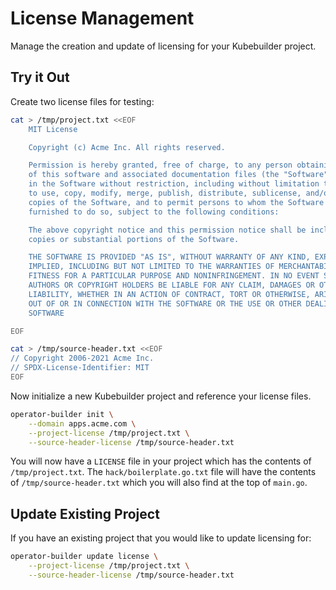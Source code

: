 # License Management

Manage the creation and update of licensing for your Kubebuilder project.

## Try it Out

Create two license files for testing:

```bash
cat > /tmp/project.txt <<EOF
    MIT License

    Copyright (c) Acme Inc. All rights reserved.

    Permission is hereby granted, free of charge, to any person obtaining a copy
    of this software and associated documentation files (the "Software"), to deal
    in the Software without restriction, including without limitation the rights
    to use, copy, modify, merge, publish, distribute, sublicense, and/or sell
    copies of the Software, and to permit persons to whom the Software is
    furnished to do so, subject to the following conditions:

    The above copyright notice and this permission notice shall be included in all
    copies or substantial portions of the Software.

    THE SOFTWARE IS PROVIDED "AS IS", WITHOUT WARRANTY OF ANY KIND, EXPRESS OR
    IMPLIED, INCLUDING BUT NOT LIMITED TO THE WARRANTIES OF MERCHANTABILITY,
    FITNESS FOR A PARTICULAR PURPOSE AND NONINFRINGEMENT. IN NO EVENT SHALL THE
    AUTHORS OR COPYRIGHT HOLDERS BE LIABLE FOR ANY CLAIM, DAMAGES OR OTHER
    LIABILITY, WHETHER IN AN ACTION OF CONTRACT, TORT OR OTHERWISE, ARISING FROM,
    OUT OF OR IN CONNECTION WITH THE SOFTWARE OR THE USE OR OTHER DEALINGS IN THE
    SOFTWARE

EOF

cat > /tmp/source-header.txt <<EOF
// Copyright 2006-2021 Acme Inc.
// SPDX-License-Identifier: MIT
EOF
```

Now initialize a new Kubebuilder project and reference your license files.

```bash
operator-builder init \
    --domain apps.acme.com \
    --project-license /tmp/project.txt \
    --source-header-license /tmp/source-header.txt
```

You will now have a `LICENSE` file in your project which has the contents of
`/tmp/project.txt`.  The `hack/boilerplate.go.txt` file will have the contents
of `/tmp/source-header.txt` which you will also find at the top of `main.go`.

## Update Existing Project

If you have an existing project that you would like to update licensing for:

```bash
operator-builder update license \
    --project-license /tmp/project.txt \
    --source-header-license /tmp/source-header.txt
```

